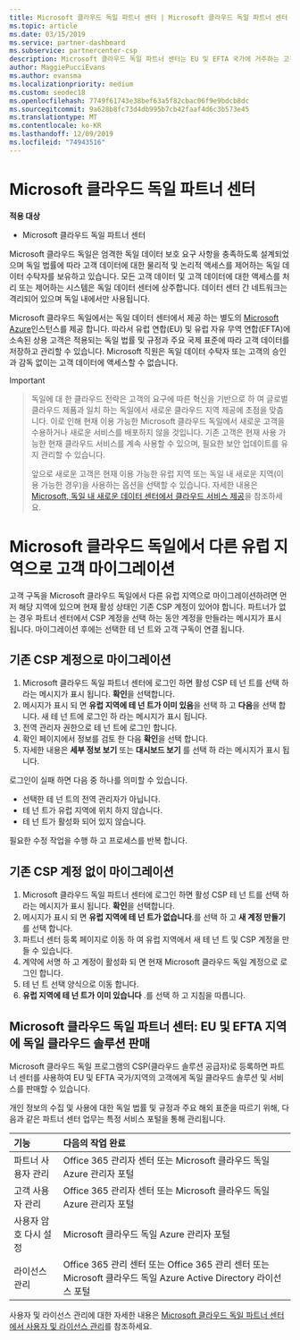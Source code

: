 ```yaml
---
title: Microsoft 클라우드 독일 파트너 센터 | Microsoft 클라우드 독일 파트너 센터
ms.topic: article
ms.date: 03/15/2019
ms.service: partner-dashboard
ms.subservice: partnercenter-csp
description: Microsoft 클라우드 독일 파트너 센터는 EU 및 EFTA 국가에 거주하는 고객에게 Microsoft 클라우드 솔루션을 제공하려는 Microsoft 파트너를 위한 비즈니스 포털입니다.
author: MaggiePucciEvans
ms.author: evansma
ms.localizationpriority: medium
ms.custom: seodec18
ms.openlocfilehash: 7749f61743e38bef63a5f82cbac06f9e9bdcb8dc
ms.sourcegitcommit: 9a628b8fc73d4db995b7cb42faaf4d6c3b573e45
ms.translationtype: MT
ms.contentlocale: ko-KR
ms.lasthandoff: 12/09/2019
ms.locfileid: "74943516"
---
```

# <a name="partner-center-for-microsoft-cloud-germany"></a>Microsoft 클라우드 독일 파트너 센터

**적용 대상**

-  Microsoft 클라우드 독일 파트너 센터

Microsoft 클라우드 독일은 엄격한 독일 데이터 보호 요구 사항을 충족하도록 설계되었으며 독일 법률에 따라 고객 데이터에 대한 물리적 및 논리적 액세스를 제어하는 독일 데이터 수탁자를 보유하고 있습니다. 모든 고객 데이터 및 고객 데이터에 대한 액세스를 처리 또는 제어하는 시스템은 독일 데이터 센터에 상주합니다. 데이터 센터 간 네트워크는 격리되어 있으며 독일 내에서만 사용됩니다.

Microsoft 클라우드 독일에서는 독일 데이터 센터에서 제공 하는 별도의 [Microsoft Azure](https://go.microsoft.com/fwlink/?linkid=847992)인스턴스를 제공 합니다. 따라서 유럽 연합(EU) 및 유럽 자유 무역 연합(EFTA)에 소속된 상용 고객은 적용되는 독일 법률 및 규정과 주요 국제 표준에 따라 고객 데이터를 저장하고 관리할 수 있습니다. Microsoft 직원은 독일 데이터 수탁자 또는 고객의 승인과 감독 없이는 고객 데이터에 액세스할 수 없습니다.

> [!IMPORTANT]

> 독일에 대 한 클라우드 전략은 고객의 요구에 따른 혁신을 기반으로 하 여 글로벌 클라우드 제품과 일치 하는 독일에서 새로운 클라우드 지역 제공에 초점을 맞춥니다. 이로 인해 현재 이용 가능한 Microsoft 클라우드 독일에서 새로운 고객을 수용하거나 새로운 서비스를 배포하지 않을 것입니다. 기존 고객은 현재 사용 가능한 현재 클라우드 서비스를 계속 사용할 수 있으며, 필요한 보안 업데이트를 유지 관리할 수 있습니다. 
> 
> 앞으로 새로운 고객은 현재 이용 가능한 유럽 지역 또는 독일 내 새로운 지역(이용 가능한 경우)을 사용하는 옵션을 선택할 수 있습니다. 자세한 내용은 [Microsoft, 독일 내 새로운 데이터 센터에서 클라우드 서비스 제공](https://news.microsoft.com/europe/2018/08/31/microsoft-to-deliver-cloud-services-from-new-datacentres-in-germany-in-2019-to-meet-evolving-customer-needs/)을 참조하세요. 

# <a name="migrate-customers-from-microsoft-cloud-germany-to-another-european-region"></a>Microsoft 클라우드 독일에서 다른 유럽 지역으로 고객 마이그레이션
고객 구독을 Microsoft 클라우드 독일에서 다른 유럽 지역으로 마이그레이션하려면 먼저 해당 지역에 있으며 현재 활성 상태인 기존 CSP 계정이 있어야 합니다. 파트너가 없는 경우 파트너 센터에서 CSP 계정을 선택 하는 동안 계정을 만들라는 메시지가 표시 됩니다. 마이그레이션 후에는 선택한 테 넌 트와 고객 구독이 연결 됩니다.

## <a name="migrate-with-an-existing-csp-account"></a>기존 CSP 계정으로 마이그레이션
1.  Microsoft 클라우드 독일 파트너 센터에 로그인 하면 활성 CSP 테 넌 트를 선택 하 라는 메시지가 표시 됩니다. **확인**을 선택합니다.
2.  메시지가 표시 되 면 **유럽 지역에 테 넌 트가 이미 있음**을 선택 하 고 **다음**을 선택 합니다. 새 테 넌 트에 로그인 하 라는 메시지가 표시 됩니다. 
3.  전역 관리자 권한으로 테 넌 트에 로그인 합니다.
4.  확인 페이지에서 정보를 검토 한 다음 **확인**을 선택 합니다.
5.  자세한 내용은 **세부 정보 보기** 또는 **대시보드 보기** 를 선택 하 라는 메시지가 표시 됩니다. 

로그인이 실패 하면 다음 중 하나를 의미할 수 있습니다.
- 선택한 테 넌 트의 전역 관리자가 아닙니다.
- 테 넌 트가 유럽 지역에 위치 하지 않습니다.
- 테 넌 트가 활성화 되어 있지 않습니다.

필요한 수정 작업을 수행 하 고 프로세스를 반복 합니다.

## <a name="migrate-without-an-existing-csp-account"></a>기존 CSP 계정 없이 마이그레이션
1.  Microsoft 클라우드 독일 파트너 센터에 로그인 하면 활성 CSP 테 넌 트를 선택 하 라는 메시지가 표시 됩니다. **확인**을 선택합니다.
2.  메시지가 표시 되 면 **유럽 지역에 테 넌 트가 없습니다**.를 선택 하 고 **새 계정 만들기**를 선택 합니다. 
3.  파트너 센터 등록 페이지로 이동 하 여 유럽 지역에서 새 테 넌 트 및 CSP 계정을 만들 수 있습니다. 
4.  계약에 서명 하 고 계정이 활성화 되 면 현재 Microsoft 클라우드 독일 계정으로 로그인 합니다.
5.  테 넌 트 선택 양식으로 이동 합니다.
6.  **유럽 지역에 테 넌 트가 이미 있습니다** .를 선택 하 고 지침을 따릅니다.

## <a name="partner-center-for-microsoft-cloud-germany-selling-german-cloud-solutions-in-eu-and-efta"></a>Microsoft 클라우드 독일 파트너 센터: EU 및 EFTA 지역에 독일 클라우드 솔루션 판매

Microsoft 클라우드 독일 프로그램의 CSP(클라우드 솔루션 공급자)로 등록하면 파트너 센터를 사용하여 EU 및 EFTA 국가/지역의 고객에게 독일 클라우드 솔루션 및 서비스를 판매할 수 있습니다. 

개인 정보의 수집 및 사용에 대한 독일 법률 및 규정과 주요 해외 표준을 따르기 위해, 다음과 같은 파트너 센터 업무는 특정 서비스 포털을 통해 관리됩니다. 

기능 | 다음의 작업 완료
:--- | :---
파트너 사용자 관리 | Office 365 관리자 센터 또는 Microsoft 클라우드 독일 Azure 관리자 포털
고객 사용자 관리 | Office 365 관리자 센터 또는 Microsoft 클라우드 독일 Azure 관리자 포털
사용자 암호 다시 설정 | Microsoft 클라우드 독일 Azure 관리자 포털
라이선스 관리 | Office 365 관리 센터 또는 Office 365 관리 센터 또는 Microsoft 클라우드 독일 Azure Active Directory 라이선스 포털


사용자 및 라이선스 관리에 대한 자세한 내용은 [Microsoft 클라우드 독일 파트너 센터에서 사용자 및 라이선스 관리](user-management-in-partner-center-for-microsoft-cloud-germany.md)를 참조하세요.


